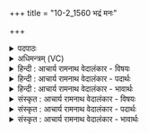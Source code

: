 +++
title = "10-2_1560 भद्रं मनः"

+++
<details><summary>पदपाठः</summary>

भ꣣द्र꣢म्। म꣡नः꣢꣯। कृ꣣णुष्व। वृत्रतू꣡र्ये꣢꣯। वृ꣣त्र। तू꣡र्ये꣢꣯। ये꣡न꣢꣯। स꣣म꣡त्सु꣢। स꣣। म꣡त्सु꣢꣯। सा꣣सहिः꣢। अ꣡व꣢꣯। स्थि꣣रा꣢। त꣣नुहि। भू꣡रि꣢꣯। श꣡र्ध꣢꣯ताम्। व꣣ने꣡म। ते꣢। अभि꣡ष्ट꣢ये। १५६०।
</details>

<details><summary>अधिमन्त्रम् (VC)</summary>

- अग्निः
- सौभरि: काण्व:
- काकुभः प्रगाथः (विषमा ककुबुष्णिक्, समा सतोबृहती)
- पञ्चमः
</details>

<details><summary>हिन्दी : आचार्य रामनाथ वेदालंकार - विषयः</summary>

अगले मन्त्र में मनुष्य को उद्बोधन दिया गया है।
</details>

<details><summary>हिन्दी : आचार्य रामनाथ वेदालंकार - पदार्थः</summary>

पदार्थान्वयभाषाः -  हे मनुष्य ! तू (वृत्रतूर्ये) जिसमें उपद्रवियों का वध किया जाता है,ऐसे सङ्ग्राम में (मनः) अपने मन को (भद्रम्) भद्र (कृणुष्व) बना, (येन) जिस मन से,तू (समत्सु) युद्धों में (सासहिः) शत्रुओं के छक्के छुड़ानेवाला होता है। (शर्धताम्) उपद्रवी शत्रुओं के (भूरि) बहुत से (स्थिरा) स्थिर बलों को (अवतनुहि) नीचा दिखा दे। हम (ते) तेरी (अभिष्टये) अभीष्ट-प्राप्ति के लिए (वनेम) मिलकर प्रयत्न करें ॥२॥
</details>

<details><summary>हिन्दी : आचार्य रामनाथ वेदालंकार - भावार्थः</summary>

भावार्थभाषाः -  भद्र मन से ही युद्ध करके ऐसा यत्न करना चाहिए कि शत्रु भी भद्र हो जाएँ,यदि भद्र न हों तो उन्हें विश्वहित के लिए बाँधकर कारागार में डाल दे या उनका वध कर दे ॥२॥
</details>

<details><summary>संस्कृत : आचार्य रामनाथ वेदालंकार - विषयः</summary>

अथ मानव उद्बोध्यते।
</details>

<details><summary>संस्कृत : आचार्य रामनाथ वेदालंकार - पदार्थः</summary>

पदार्थान्वयभाषाः -  हे मनुष्य ! त्वम् (वृत्रतूर्ये) वृत्राणाम् उपद्रवकारिणां तूर्यं वधो यत्र तादृशे संग्रामे।[वृत्रतूर्यमिति संग्रामनाम। निघं० २।१७।] (मनः) स्वकीयं मानसम् (भद्रम्) शुभम् (कृणुष्व) कुरु, (येन) मनसा,त्वम् (समत्सु) युद्धेषु।[समत् इति संग्रामनाम। निघं० २।१७] (सासहिः) शत्रूणां पराजेता भवसि। (शर्धताम्) अभिभवतां शत्रूणाम्।[शृधु प्रसहने,चुरादिः।] (भूरि) भूरीणि (स्थिरा) स्थिराणि बलानि (अवतनुहि) अधः कुरु।[भूरि,स्थिरा इत्यत्र‘शेश्छन्दसि बहुलम्।’अ० ६।१।७० इति शेर्लोपः।]वयम् (ते) तव (अभिष्टये) अभीष्टये,अभीष्टप्राप्त्यै (वनेम) संगच्छेमहि।[अभीष्टये इति प्राप्ते ‘एमन्नादिषु छन्दसि पररूपं वाच्यम्’। अ० ६।१।९४ वा० इति पररूपं जायते]॥२॥
</details>

<details><summary>संस्कृत : आचार्य रामनाथ वेदालंकार - भावार्थः</summary>

भावार्थभाषाः -  भद्रेणैव मनसा संग्रामं कृत्वा शत्रवोऽपि भद्राः स्युरिति यतनीयम्,नो चेद् भद्राः स्युस्तर्हि विश्वहिताय ते बन्धनीया व्यापादनीया वा ॥२॥
</details>
